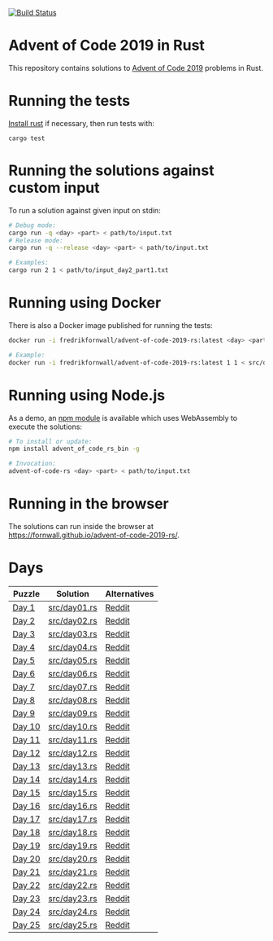[![Build Status](https://travis-ci.org/fornwall/advent-of-code-2019-rs.svg?branch=master)](https://travis-ci.org/fornwall/advent-of-code-2019-rs)

# Advent of Code 2019 in Rust
This repository contains solutions to [Advent of Code 2019](https://adventofcode.com/2019) problems in Rust.

# Running the tests
[Install rust](https://www.rust-lang.org/tools/install) if necessary, then run tests with:

```
cargo test
```

# Running the solutions against custom input
To run a solution against given input on stdin:

```sh
# Debug mode:
cargo run -q <day> <part> < path/to/input.txt
# Release mode:
cargo run -q --release <day> <part> < path/to/input.txt

# Examples:
cargo run 2 1 < path/to/input_day2_part1.txt
```

# Running using Docker
There is also a Docker image published for running the tests:

```sh
docker run -i fredrikfornwall/advent-of-code-2019-rs:latest <day> <part> < path/to/input.txt

# Example:
docker run -i fredrikfornwall/advent-of-code-2019-rs:latest 1 1 < src/day1_input.txt
```

# Running using Node.js
As a demo, an [npm module](https://www.npmjs.com/package/advent_of_code_rs) is available which uses WebAssembly to execute the solutions:

```sh
# To install or update:
npm install advent_of_code_rs_bin -g

# Invocation:
advent-of-code-rs <day> <part> < path/to/input.txt
```

# Running in the browser
The solutions can run inside the browser at https://fornwall.github.io/advent-of-code-2019-rs/.

# Days
| Puzzle                                         | Solution                     | Alternatives |
| ---------------------------------------------- | ---------------------------- | ------------ |
| [Day 1](https://adventofcode.com/2019/day/1)   | [src/day01.rs](crates/core/src/day01.rs) | [Reddit](https://www.reddit.com/r/adventofcode/comments/e4axxe/2019_day_1_solutions/)
| [Day 2](https://adventofcode.com/2019/day/2)   | [src/day02.rs](crates/core/src/day02.rs) | [Reddit](https://www.reddit.com/r/adventofcode/comments/e4u0rw/2019_day_2_solutions/)
| [Day 3](https://adventofcode.com/2019/day/3)   | [src/day03.rs](crates/core/src/day03.rs) | [Reddit](https://www.reddit.com/r/adventofcode/comments/e5bz2w/2019_day_3_solutions/)
| [Day 4](https://adventofcode.com/2019/day/4)   | [src/day04.rs](crates/core/src/day04.rs) | [Reddit](https://www.reddit.com/r/adventofcode/comments/e5u5fv/2019_day_4_solutions/)
| [Day 5](https://adventofcode.com/2019/day/5)   | [src/day05.rs](crates/core/src/day05.rs) | [Reddit](https://www.reddit.com/r/adventofcode/comments/e6carb/2019_day_5_solutions/)
| [Day 6](https://adventofcode.com/2019/day/6)   | [src/day06.rs](crates/core/src/day06.rs) | [Reddit](https://www.reddit.com/r/adventofcode/comments/e6tyva/2019_day_6_solutions/)
| [Day 7](https://adventofcode.com/2019/day/7)   | [src/day07.rs](crates/core/src/day07.rs) | [Reddit](https://www.reddit.com/r/adventofcode/comments/e7a4nj/2019_day_7_solutions/)
| [Day 8](https://adventofcode.com/2019/day/8)   | [src/day08.rs](crates/core/src/day08.rs) | [Reddit](https://www.reddit.com/r/adventofcode/comments/e7pkmt/2019_day_8_solutions/)
| [Day 9](https://adventofcode.com/2019/day/9)   | [src/day09.rs](crates/core/src/day09.rs) | [Reddit](https://www.reddit.com/r/adventofcode/comments/e85b6d/2019_day_9_solutions/)
| [Day 10](https://adventofcode.com/2019/day/10) | [src/day10.rs](crates/core/src/day10.rs) | [Reddit](https://www.reddit.com/r/adventofcode/comments/e8m1z3/2019_day_10_solutions/)
| [Day 11](https://adventofcode.com/2019/day/11) | [src/day11.rs](crates/core/src/day11.rs) | [Reddit](https://www.reddit.com/r/adventofcode/comments/e92jm2/2019_day_11_solutions/)
| [Day 12](https://adventofcode.com/2019/day/12) | [src/day12.rs](crates/core/src/day12.rs) | [Reddit](https://www.reddit.com/r/adventofcode/comments/e9j0ve/2019_day_12_solutions/)
| [Day 13](https://adventofcode.com/2019/day/13) | [src/day13.rs](crates/core/src/day13.rs) | [Reddit](https://www.reddit.com/r/adventofcode/comments/e9zgse/2019_day_13_solutions/)
| [Day 14](https://adventofcode.com/2019/day/14) | [src/day14.rs](crates/core/src/day14.rs) | [Reddit](https://www.reddit.com/r/adventofcode/comments/eafj32/2019_day_14_solutions/)
| [Day 15](https://adventofcode.com/2019/day/15) | [src/day15.rs](crates/core/src/day15.rs) | [Reddit](https://www.reddit.com/r/adventofcode/comments/eaurfo/2019_day_15_solutions/)
| [Day 16](https://adventofcode.com/2019/day/16) | [src/day16.rs](crates/core/src/day16.rs) | [Reddit](https://www.reddit.com/r/adventofcode/comments/ebai4g/2019_day_16_solutions/)
| [Day 17](https://adventofcode.com/2019/day/17) | [src/day17.rs](crates/core/src/day17.rs) | [Reddit](https://www.reddit.com/r/adventofcode/comments/ebr7dg/2019_day_17_solutions/)
| [Day 18](https://adventofcode.com/2019/day/18) | [src/day18.rs](crates/core/src/day18.rs) | [Reddit](https://www.reddit.com/r/adventofcode/comments/ec8090/2019_day_18_solutions/)
| [Day 19](https://adventofcode.com/2019/day/19) | [src/day19.rs](crates/core/src/day19.rs) | [Reddit](https://www.reddit.com/r/adventofcode/comments/ecogl3/2019_day_19_solutions/)
| [Day 20](https://adventofcode.com/2019/day/20) | [src/day20.rs](crates/core/src/day20.rs) | [Reddit](https://www.reddit.com/r/adventofcode/comments/ed5ei2/2019_day_20_solutions/)
| [Day 21](https://adventofcode.com/2019/day/21) | [src/day21.rs](crates/core/src/day21.rs) | [Reddit](https://www.reddit.com/r/adventofcode/comments/edll5a/2019_day_21_solutions/)
| [Day 22](https://adventofcode.com/2019/day/22) | [src/day22.rs](crates/core/src/day22.rs) | [Reddit](https://www.reddit.com/r/adventofcode/comments/ee0rqi/2019_day_22_solutions/)
| [Day 23](https://adventofcode.com/2019/day/23) | [src/day23.rs](crates/core/src/day23.rs) | [Reddit](https://www.reddit.com/r/adventofcode/comments/eefva8/2019_day_23_solutions/)
| [Day 24](https://adventofcode.com/2019/day/24) | [src/day24.rs](crates/core/src/day24.rs) | [Reddit](https://www.reddit.com/r/adventofcode/comments/eewjtt/2019_day_24_solutions/)
| [Day 25](https://adventofcode.com/2019/day/25) | [src/day25.rs](crates/core/src/day25.rs) | [Reddit](https://www.reddit.com/r/adventofcode/comments/efca4m/2019_day_25_solutions/)
